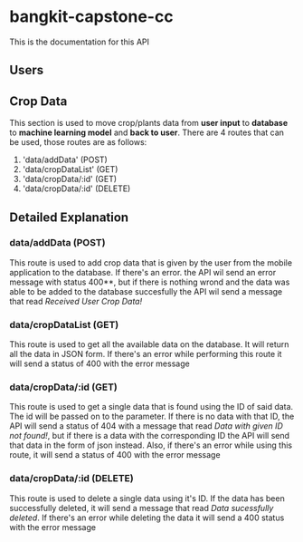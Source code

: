 # bangkit-capstone-cc
This is the documentation for this API

## Users 


## Crop Data 
This section is used to move crop/plants data from **user input** to **database** to **machine learning model** and **back to user**. There are 4 routes that can be used, those routes are as follows:
1. 'data/addData' (POST)
3. 'data/cropDataList' (GET)
4. 'data/cropData/:id' (GET)
5. 'data/cropData/:id' (DELETE)

## Detailed Explanation
### data/addData (POST)
This route is used to add crop data that is given by the user from the mobile application to the database. If there's an error. the API wil send an error message with status 400**, but if there is nothing wrond and the data was able to be added to the database succesfully the API wil send a message that read *Received User Crop Data!*
### data/cropDataList (GET)
This route is used to get all the available data on the database. It will return all the data in JSON form. If there's an error while performing this route it will send a status of 400 with the error message
### data/cropData/:id (GET)
This route is used to get a single data that is found using the ID of said data. The id will be passed on to the parameter. If there is no data with that ID, the API will send a status of 404 with a message that read *Data with given ID not found!*, but if there is a data with the corresponding ID the API will send that data in the form of json instead. Also, if there's an error while using this route, it will send a status of 400 with the error message
### data/cropData/:id (DELETE)
This route is used to delete a single data using it's ID. If the data has been successfully deleted, it will send a message that read *Data sucessfully deleted*. If there's an error while deleting the data it will send a 400 status with the error message
